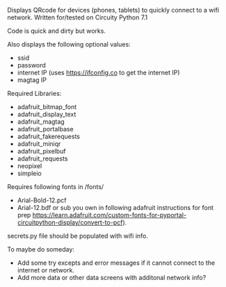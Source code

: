 Displays QRcode for devices (phones, tablets) to quickly connect to a wifi network. 
Written for/tested on Circuity Python 7.1

Code is quick and dirty but works.

Also displays the following optional values:
 - ssid 
 - password
 - internet IP (uses https://ifconfig.co to get the internet IP)
 - magtag IP

Required Libraries:
 - adafruit_bitmap_font
 - adafruit_display_text
 - adafruit_magtag
 - adafruit_portalbase
 - adafruit_fakerequests
 - adafruit_miniqr
 - adafruit_pixelbuf
 - adafruit_requests
 - neopixel
 - simpleio
 
Requires following fonts in /fonts/ 
 - Arial-Bold-12.pcf
 - Arial-12.bdf
 or sub you own in following adafruit instructions for font prep https://learn.adafruit.com/custom-fonts-for-pyportal-circuitpython-display/convert-to-pcf).

secrets.py file should be populated with wifi info.

To maybe do someday:
 - Add some try excepts and error messages if it cannot connect to the internet or network.
 - Add more data or other data screens with additonal network info?
